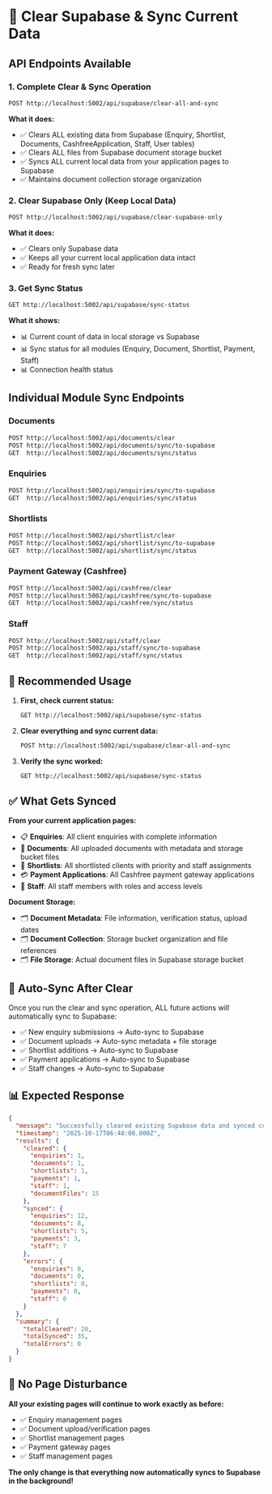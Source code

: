# 🧹 Clear Supabase & Sync Current Data

## API Endpoints Available

### 1. **Complete Clear & Sync Operation**
```bash
POST http://localhost:5002/api/supabase/clear-all-and-sync
```
**What it does:**
- ✅ Clears ALL existing data from Supabase (Enquiry, Shortlist, Documents, CashfreeApplication, Staff, User tables)
- ✅ Clears ALL files from Supabase document storage bucket
- ✅ Syncs ALL current local data from your application pages to Supabase
- ✅ Maintains document collection storage organization

### 2. **Clear Supabase Only (Keep Local Data)**
```bash
POST http://localhost:5002/api/supabase/clear-supabase-only
```
**What it does:**
- ✅ Clears only Supabase data
- ✅ Keeps all your current local application data intact
- ✅ Ready for fresh sync later

### 3. **Get Sync Status**
```bash
GET http://localhost:5002/api/supabase/sync-status
```
**What it shows:**
- 📊 Current count of data in local storage vs Supabase
- 📊 Sync status for all modules (Enquiry, Document, Shortlist, Payment, Staff)
- 📊 Connection health status

## Individual Module Sync Endpoints

### Documents
```bash
POST http://localhost:5002/api/documents/clear
POST http://localhost:5002/api/documents/sync/to-supabase
GET  http://localhost:5002/api/documents/sync/status
```

### Enquiries
```bash
POST http://localhost:5002/api/enquiries/sync/to-supabase
GET  http://localhost:5002/api/enquiries/sync/status
```

### Shortlists
```bash
POST http://localhost:5002/api/shortlist/clear
POST http://localhost:5002/api/shortlist/sync/to-supabase
GET  http://localhost:5002/api/shortlist/sync/status
```

### Payment Gateway (Cashfree)
```bash
POST http://localhost:5002/api/cashfree/clear
POST http://localhost:5002/api/cashfree/sync/to-supabase
GET  http://localhost:5002/api/cashfree/sync/status
```

### Staff
```bash
POST http://localhost:5002/api/staff/clear
POST http://localhost:5002/api/staff/sync/to-supabase
GET  http://localhost:5002/api/staff/sync/status
```

## 🚀 Recommended Usage

1. **First, check current status:**
   ```bash
   GET http://localhost:5002/api/supabase/sync-status
   ```

2. **Clear everything and sync current data:**
   ```bash
   POST http://localhost:5002/api/supabase/clear-all-and-sync
   ```

3. **Verify the sync worked:**
   ```bash
   GET http://localhost:5002/api/supabase/sync-status
   ```

## ✅ What Gets Synced

**From your current application pages:**
- 📋 **Enquiries**: All client enquiries with complete information
- 📄 **Documents**: All uploaded documents with metadata and storage bucket files
- 📝 **Shortlists**: All shortlisted clients with priority and staff assignments
- 💳 **Payment Applications**: All Cashfree payment gateway applications
- 👥 **Staff**: All staff members with roles and access levels

**Document Storage:**
- 🗂️ **Document Metadata**: File information, verification status, upload dates
- 🗂️ **Document Collection**: Storage bucket organization and file references
- 🗂️ **File Storage**: Actual document files in Supabase storage bucket

## 🔄 Auto-Sync After Clear

Once you run the clear and sync operation, ALL future actions will automatically sync to Supabase:
- ✅ New enquiry submissions → Auto-sync to Supabase
- ✅ Document uploads → Auto-sync metadata + file storage
- ✅ Shortlist additions → Auto-sync to Supabase
- ✅ Payment applications → Auto-sync to Supabase
- ✅ Staff changes → Auto-sync to Supabase

## 📊 Expected Response

```json
{
  "message": "Successfully cleared existing Supabase data and synced current application data",
  "timestamp": "2025-10-17T06:48:00.000Z",
  "results": {
    "cleared": {
      "enquiries": 1,
      "documents": 1,
      "shortlists": 1,
      "payments": 1,
      "staff": 1,
      "documentFiles": 15
    },
    "synced": {
      "enquiries": 12,
      "documents": 8,
      "shortlists": 5,
      "payments": 3,
      "staff": 7
    },
    "errors": {
      "enquiries": 0,
      "documents": 0,
      "shortlists": 0,
      "payments": 0,
      "staff": 0
    }
  },
  "summary": {
    "totalCleared": 20,
    "totalSynced": 35,
    "totalErrors": 0
  }
}
```

## 🎯 No Page Disturbance

**All your existing pages will continue to work exactly as before:**
- ✅ Enquiry management pages
- ✅ Document upload/verification pages  
- ✅ Shortlist management pages
- ✅ Payment gateway pages
- ✅ Staff management pages

**The only change is that everything now automatically syncs to Supabase in the background!**
